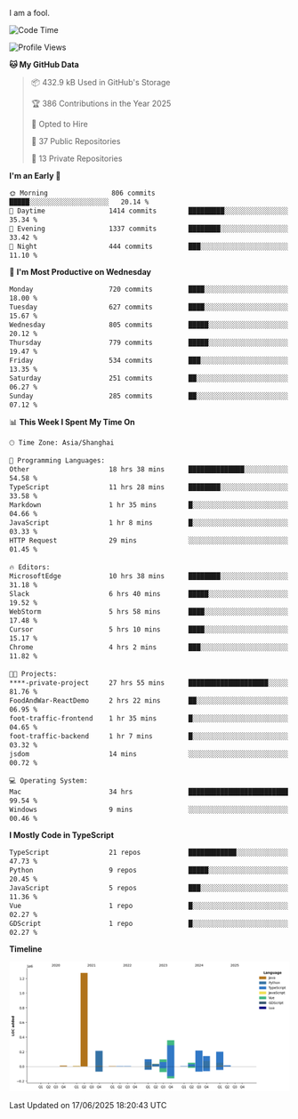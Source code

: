 I am a fool.

<!--START_SECTION:waka-->
![Code Time](http://img.shields.io/badge/Code%20Time-3%2C174%20hrs%2037%20mins-blue)

![Profile Views](http://img.shields.io/badge/Profile%20Views-3-blue)

**🐱 My GitHub Data** 

> 📦 432.9 kB Used in GitHub's Storage 
 > 
> 🏆 386 Contributions in the Year 2025
 > 
> 💼 Opted to Hire
 > 
> 📜 37 Public Repositories 
 > 
> 🔑 13 Private Repositories 
 > 
**I'm an Early 🐤** 

```text
🌞 Morning                806 commits         █████░░░░░░░░░░░░░░░░░░░░   20.14 % 
🌆 Daytime                1414 commits        █████████░░░░░░░░░░░░░░░░   35.34 % 
🌃 Evening                1337 commits        ████████░░░░░░░░░░░░░░░░░   33.42 % 
🌙 Night                  444 commits         ███░░░░░░░░░░░░░░░░░░░░░░   11.10 % 
```
📅 **I'm Most Productive on Wednesday** 

```text
Monday                   720 commits         ████░░░░░░░░░░░░░░░░░░░░░   18.00 % 
Tuesday                  627 commits         ████░░░░░░░░░░░░░░░░░░░░░   15.67 % 
Wednesday                805 commits         █████░░░░░░░░░░░░░░░░░░░░   20.12 % 
Thursday                 779 commits         █████░░░░░░░░░░░░░░░░░░░░   19.47 % 
Friday                   534 commits         ███░░░░░░░░░░░░░░░░░░░░░░   13.35 % 
Saturday                 251 commits         ██░░░░░░░░░░░░░░░░░░░░░░░   06.27 % 
Sunday                   285 commits         ██░░░░░░░░░░░░░░░░░░░░░░░   07.12 % 
```


📊 **This Week I Spent My Time On** 

```text
🕑︎ Time Zone: Asia/Shanghai

💬 Programming Languages: 
Other                    18 hrs 38 mins      ██████████████░░░░░░░░░░░   54.58 % 
TypeScript               11 hrs 28 mins      ████████░░░░░░░░░░░░░░░░░   33.58 % 
Markdown                 1 hr 35 mins        █░░░░░░░░░░░░░░░░░░░░░░░░   04.66 % 
JavaScript               1 hr 8 mins         █░░░░░░░░░░░░░░░░░░░░░░░░   03.33 % 
HTTP Request             29 mins             ░░░░░░░░░░░░░░░░░░░░░░░░░   01.45 % 

🔥 Editors: 
MicrosoftEdge            10 hrs 38 mins      ████████░░░░░░░░░░░░░░░░░   31.18 % 
Slack                    6 hrs 40 mins       █████░░░░░░░░░░░░░░░░░░░░   19.52 % 
WebStorm                 5 hrs 58 mins       ████░░░░░░░░░░░░░░░░░░░░░   17.48 % 
Cursor                   5 hrs 10 mins       ████░░░░░░░░░░░░░░░░░░░░░   15.17 % 
Chrome                   4 hrs 2 mins        ███░░░░░░░░░░░░░░░░░░░░░░   11.82 % 

🐱‍💻 Projects: 
****-private-project     27 hrs 55 mins      ████████████████████░░░░░   81.76 % 
FoodAndWar-ReactDemo     2 hrs 22 mins       ██░░░░░░░░░░░░░░░░░░░░░░░   06.95 % 
foot-traffic-frontend    1 hr 35 mins        █░░░░░░░░░░░░░░░░░░░░░░░░   04.65 % 
foot-traffic-backend     1 hr 7 mins         █░░░░░░░░░░░░░░░░░░░░░░░░   03.32 % 
jsdom                    14 mins             ░░░░░░░░░░░░░░░░░░░░░░░░░   00.72 % 

💻 Operating System: 
Mac                      34 hrs              █████████████████████████   99.54 % 
Windows                  9 mins              ░░░░░░░░░░░░░░░░░░░░░░░░░   00.46 % 
```

**I Mostly Code in TypeScript** 

```text
TypeScript               21 repos            ████████████░░░░░░░░░░░░░   47.73 % 
Python                   9 repos             █████░░░░░░░░░░░░░░░░░░░░   20.45 % 
JavaScript               5 repos             ███░░░░░░░░░░░░░░░░░░░░░░   11.36 % 
Vue                      1 repo              █░░░░░░░░░░░░░░░░░░░░░░░░   02.27 % 
GDScript                 1 repo              █░░░░░░░░░░░░░░░░░░░░░░░░   02.27 % 
```



**Timeline**

![Lines of Code chart](https://raw.githubusercontent.com/VeejaLiu/VeejaLiu/master/assets/bar_graph.png)


 Last Updated on 17/06/2025 18:20:43 UTC
<!--END_SECTION:waka-->
